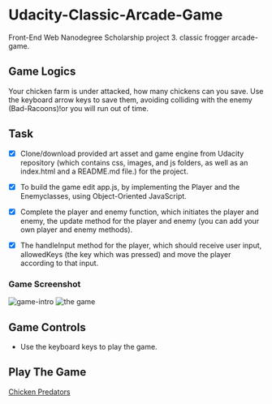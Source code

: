 # Udacity-Classic-Arcade-Game

Front-End Web Nanodegree Scholarship project 3. classic frogger arcade-game.

## Game Logics

Your chicken farm is under attacked, how many chickens can you save. Use the keyboard arrow keys to save them, avoiding colliding with the enemy (Bad-Racoons)!or you will run out of time.

## Task

   - [x] Clone/download provided art asset and game engine from Udacity repository (which contains css, images, and js folders, as well as an index.html and a README.md file.) for the project.
   - [x] To build the game edit app.js, by implementing the Player and the Enemyclasses, using Object-Oriented JavaScript.
   - [x] Complete the player and enemy function, which initiates the player and enemy, the update method for the player and enemy (you can add your own player and enemy methods).
   - [x] The handleInput method for the player, which should receive user input, allowedKeys (the key which was pressed) and move the player according to that input.


### Game Screenshot

![game-intro](https://user-images.githubusercontent.com/40595189/44146109-71231f56-a08e-11e8-8f06-b03093d40d8b.png)
![the game](https://user-images.githubusercontent.com/40595189/44144754-0a40aac4-a089-11e8-8af9-36224cc79b2b.png)

## Game Controls

   - Use the keyboard keys to play the game.

## Play The Game

 [Chicken Predators](https://lebogango.github.io/Classic-Arcade-Game/.)

